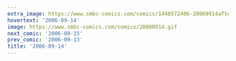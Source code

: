 ```yaml
---
extra_image: https://www.smbc-comics.com/comics/1448572406-20060914after.png
hovertext: '2006-09-14'
image: https://www.smbc-comics.com/comics/20060914.gif
next_comic: '2006-09-15'
prev_comic: '2006-09-13'
title: '2006-09-14'
---
```


